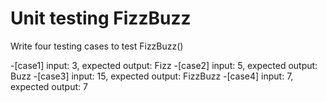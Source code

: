 # Unit testing FizzBuzz
Write four testing cases to test FizzBuzz()

-[case1] input: 3, expected output: Fizz
-[case2] input: 5, expected output: Buzz
-[case3] input: 15, expected output: FizzBuzz
-[case4] input: 7, expected output: 7


